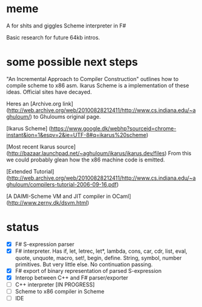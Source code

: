 meme
====

A for shits and giggles Scheme interpreter in F#

Basic research for future 64kb intros.

some possible next steps
====

"An Incremental Approach to Compiler Construction" outlines how to compile scheme to x86 asm. Ikarus Scheme is a implementation of these ideas. Official sites have decayed.

Heres an [Archive.org link] (http://web.archive.org/web/20100828212411/http://www.cs.indiana.edu/~aghuloum/) to Ghuloums original page.

[Ikarus Scheme] (https://www.google.dk/webhp?sourceid=chrome-instant&ion=1&espv=2&ie=UTF-8#q=ikarus%20scheme)

[Most recent Ikarus source] (http://bazaar.launchpad.net/~aghuloum/ikarus/ikarus.dev/files) From this we could probably glean how the x86 machine code is emitted.

[Extended Tutorial] (http://web.archive.org/web/20100828212411/http://www.cs.indiana.edu/~aghuloum/compilers-tutorial-2006-09-16.pdf)

[A DAIMI-Scheme VM and JIT compiler in OCaml] (http://www.zerny.dk/dsvm.html)

status
====
- [x] F# S-expression parser
- [x] F# interpreter. Has if, let, letrec, let*, lambda, cons, car, cdr, list, eval, quote, unquote, macro, set!, begin, define. String, symbol, number primitives. But very little else. No continuation passing.
- [x] F# export of binary representation of parsed S-expression
- [x] Interop between C++ and F# parser/exporter
- [ ] C++ interpreter [IN PROGRESS]
- [ ] Scheme to x86 compiler in Scheme
- [ ] IDE
